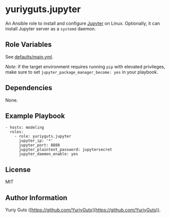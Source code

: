 yuriyguts.jupyter
=================

An Ansible role to install and configure [Jupyter](http://jupyter.org/) on Linux.
Optionally, it can install Jupyter server as a `systemd` daemon.


Role Variables
--------------

See [defaults/main.yml](defaults/main.yml).

_Note_: if the target environment requires running `pip` with elevated privileges,
make sure to set `jupyter_package_manager_become: yes` in your playbook.

Dependencies
------------

None.

Example Playbook
----------------

    - hosts: modeling
      roles:
        - role: yuriyguts.jupyter
          jupyter_ip: '*'
          jupyter_port: 8888
          jupyter_plaintext_password: jupytersecret
          jupyter_daemon_enable: yes

License
-------

MIT

Author Information
------------------

Yuriy Guts ([https://github.com/YuriyGuts](https://github.com/YuriyGuts)).
